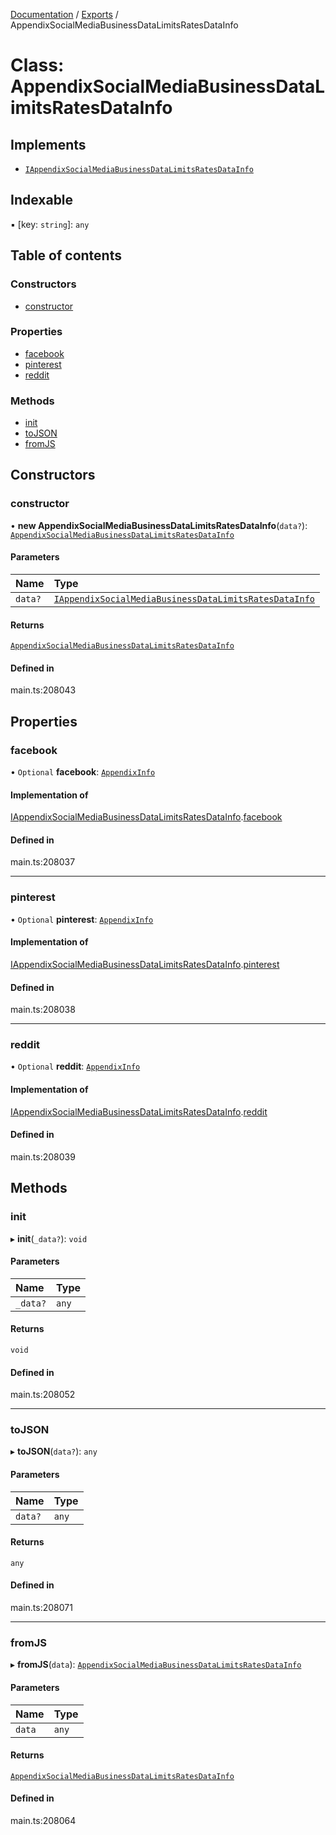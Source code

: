 [Documentation](../README.md) / [Exports](../modules.md) / AppendixSocialMediaBusinessDataLimitsRatesDataInfo

# Class: AppendixSocialMediaBusinessDataLimitsRatesDataInfo

## Implements

- [`IAppendixSocialMediaBusinessDataLimitsRatesDataInfo`](../interfaces/IAppendixSocialMediaBusinessDataLimitsRatesDataInfo.md)

## Indexable

▪ [key: `string`]: `any`

## Table of contents

### Constructors

- [constructor](AppendixSocialMediaBusinessDataLimitsRatesDataInfo.md#constructor)

### Properties

- [facebook](AppendixSocialMediaBusinessDataLimitsRatesDataInfo.md#facebook)
- [pinterest](AppendixSocialMediaBusinessDataLimitsRatesDataInfo.md#pinterest)
- [reddit](AppendixSocialMediaBusinessDataLimitsRatesDataInfo.md#reddit)

### Methods

- [init](AppendixSocialMediaBusinessDataLimitsRatesDataInfo.md#init)
- [toJSON](AppendixSocialMediaBusinessDataLimitsRatesDataInfo.md#tojson)
- [fromJS](AppendixSocialMediaBusinessDataLimitsRatesDataInfo.md#fromjs)

## Constructors

### constructor

• **new AppendixSocialMediaBusinessDataLimitsRatesDataInfo**(`data?`): [`AppendixSocialMediaBusinessDataLimitsRatesDataInfo`](AppendixSocialMediaBusinessDataLimitsRatesDataInfo.md)

#### Parameters

| Name | Type |
| :------ | :------ |
| `data?` | [`IAppendixSocialMediaBusinessDataLimitsRatesDataInfo`](../interfaces/IAppendixSocialMediaBusinessDataLimitsRatesDataInfo.md) |

#### Returns

[`AppendixSocialMediaBusinessDataLimitsRatesDataInfo`](AppendixSocialMediaBusinessDataLimitsRatesDataInfo.md)

#### Defined in

main.ts:208043

## Properties

### facebook

• `Optional` **facebook**: [`AppendixInfo`](AppendixInfo.md)

#### Implementation of

[IAppendixSocialMediaBusinessDataLimitsRatesDataInfo](../interfaces/IAppendixSocialMediaBusinessDataLimitsRatesDataInfo.md).[facebook](../interfaces/IAppendixSocialMediaBusinessDataLimitsRatesDataInfo.md#facebook)

#### Defined in

main.ts:208037

___

### pinterest

• `Optional` **pinterest**: [`AppendixInfo`](AppendixInfo.md)

#### Implementation of

[IAppendixSocialMediaBusinessDataLimitsRatesDataInfo](../interfaces/IAppendixSocialMediaBusinessDataLimitsRatesDataInfo.md).[pinterest](../interfaces/IAppendixSocialMediaBusinessDataLimitsRatesDataInfo.md#pinterest)

#### Defined in

main.ts:208038

___

### reddit

• `Optional` **reddit**: [`AppendixInfo`](AppendixInfo.md)

#### Implementation of

[IAppendixSocialMediaBusinessDataLimitsRatesDataInfo](../interfaces/IAppendixSocialMediaBusinessDataLimitsRatesDataInfo.md).[reddit](../interfaces/IAppendixSocialMediaBusinessDataLimitsRatesDataInfo.md#reddit)

#### Defined in

main.ts:208039

## Methods

### init

▸ **init**(`_data?`): `void`

#### Parameters

| Name | Type |
| :------ | :------ |
| `_data?` | `any` |

#### Returns

`void`

#### Defined in

main.ts:208052

___

### toJSON

▸ **toJSON**(`data?`): `any`

#### Parameters

| Name | Type |
| :------ | :------ |
| `data?` | `any` |

#### Returns

`any`

#### Defined in

main.ts:208071

___

### fromJS

▸ **fromJS**(`data`): [`AppendixSocialMediaBusinessDataLimitsRatesDataInfo`](AppendixSocialMediaBusinessDataLimitsRatesDataInfo.md)

#### Parameters

| Name | Type |
| :------ | :------ |
| `data` | `any` |

#### Returns

[`AppendixSocialMediaBusinessDataLimitsRatesDataInfo`](AppendixSocialMediaBusinessDataLimitsRatesDataInfo.md)

#### Defined in

main.ts:208064
